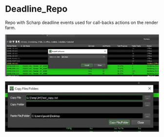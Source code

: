 # Deadline_Repo
Repo with Scharp deadline events used for call-backs actions on the render farm.

![Instal Software](images/Install_Software.JPG)

![Copy File](images/Copy_File.JPG)
